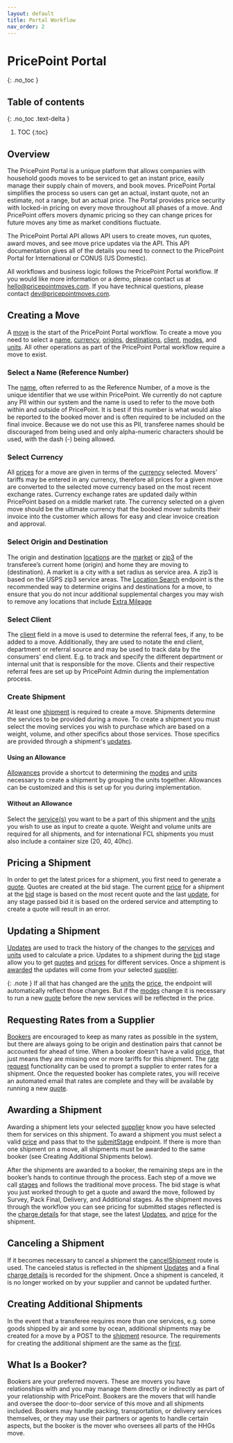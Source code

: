 ```yaml
---
layout: default
title: Portal Workflow
nav_order: 2
---
```

# PricePoint Portal
{: .no_toc }
## Table of contents
{: .no_toc .text-delta }
1. TOC
{:toc}

## Overview
The PricePoint Portal is a unique platform that allows companies with household goods moves to be serviced to get an instant price, easily manage their supply chain of movers, and book moves. PricePoint Portal simplifies the process so users can get an actual, instant quote, not an estimate, not a range, but an actual price. The Portal provides price security with locked-in pricing on every move throughout all phases of a move. And PricePoint offers movers dynamic pricing so they can change prices for future moves any time as market conditions fluctuate. 

The PricePoint Portal API allows API users to create moves, run quotes, award moves, and see move price updates via the API. This API documentation gives all of the details you need to connect to the PricePoint Portal for International or CONUS (US Domestic). 

All workflows and business logic follows the PricePoint Portal workflow. If you would like more information or a demo, please contact us at hello@pricepointmoves.com. If you have technical questions, please contact dev@pricepointmoves.com.

## Creating a Move
A [move](references/corporate_accounts.html#move-resource) is the start of the PricePoint Portal workflow. To create a move you need to select a [name](references/corporate_accounts.html#move-resource), [currency](references/currencies.html#currency-resource), [origins](references/locations.html#location-search), [destinations](references/locations.html#location-search), [client](references/corporate_accounts.html#client-resource), [modes](references/corporate_accounts.html#modes), and [units](references/corporate_accounts.html#unit-resource). All other operations as part of the PricePoint Portal workflow require a move to exist.
### Select a Name (Reference Number)
The [name](references/corporate_accounts.html#move-resource), often referred to as the Reference Number, of a move is the unique identifier that we use within PricePoint. We currently do not capture any PII within our system and the name is used to refer to the move both within and outside of PricePoint. It is best if this number is what would also be reported to the booked mover and is often required to be included on the final invoice. Because we do not use this as PII, transferee names should be discouraged from being used and only alpha-numeric characters should be used, with the dash (-) being allowed.  
### Select Currency
All [prices](references/corporate_accounts.html#charge-details-resource) for a move are given in terms of the [currency](references/currencies.html#currency-resource) selected. Movers’ tariffs may be entered in any currency, therefore all prices for a given move are converted to the selected move currency based on the most recent exchange rates. Currency exchange rates are updated daily within PricePoint based on a middle market rate. The currency selected on a given move should be the ultimate currency that the booked mover submits their invoice into the customer which allows for easy and clear invoice creation and approval. 
### Select Origin and Destination
The origin and destination [locations](references/locations.html#location-resource) are the [market](references/locations.html#market) or [zip3](references/locations.html#zip3) of the transferee’s current home (origin) and home they are moving to (destination). A market is a city with a set radius as service area. A zip3 is based on the USPS zip3 service areas. The [Location Search](references/locations.html#location-search) endpoint is the recommended way to determine origins and destinations for a move, to ensure that you do not incur additional supplemental charges you may wish to remove any locations that include [Extra Mileage](references/locations.html#location-with-mileage)
### Select Client
The [client](references/corporate_accounts.html#client-resource) field in a move is used to determine the referral fees, if any, to be added to a move. Additionally, they are used to notate the end client, department or referral source and may be used to track data by the consumers' end client. E.g. to track and specify the different department or internal unit that is responsible for the move. Clients and their respective referral fees are set up by PricePoint Admin during the implementation process.
### Create Shipment
At least one [shipment](references/corporate_accounts.html#shipment-resource) is required to create a move. Shipments determine the services to be provided during a move. To create a shipment you must select the moving services you wish to purchase which are based on a weight, volume, and other specifics about those services. Those specifics are provided through a shipment's [updates](references/corporate_accounts.html#update-resource).
#### Using an Allowance
[Allowances](references/corporate_accounts.html#allowance-resource) provide a shortcut to determining the [modes](references/corporate_accounts.html#modes) and [units](references/corporate_accounts.html#unit-resource) necessary to create a shipment by grouping the units together. Allowances can be customized and this is set up for you during implementation. 
#### Without an Allowance
Select the [service(s)](references/corporate_accounts.html#modes) you want to be a part of this shipment and the [units](references/corporate_accounts.html#unit-resource) you wish to use as input to create a quote. Weight and volume units are required for all shipments, and for international FCL shipments you must also include a container size (20, 40, 40hc).
## Pricing a Shipment
In order to get the latest prices for a shipment, you first need to generate a [quote](references/corporate_accounts.html#quote-resource). Quotes are created at the bid stage. The current [price](references/corporate_accounts.thml#price-shipment) for a shipment at the [bid](references/corporate_accounts.html#status) stage is based on the most recent quote and the last [update](references/corporate_accounts.html#update-resource), for any stage passed bid it is based on the ordered service and attempting to create a quote will result in an error.

## Updating a Shipment
[Updates](references/corporate_accounts.html#update-resource) are used to track the history of the changes to the [services](references/corporate_accounts.html#modes) and [units](references/corporate_accounts.html#unit-resource) used to calculate a price. Updates to a shipment during the [bid](references/corporate_accounts.html#status) stage allow you to get [quotes](references/corporate_accounts.html#quote-resource) and [prices](references/corporate_accounts.thml#price-shipment) for different services. Once a shipment is [awarded](#awarding-a-shipment) the updates will come from your selected [supplier](#what-is-a-booker).

{: .note }
If all that has changed are the [units](references/corporate_accounts.html#unit-resource) the [price](references/corporate_accounts.thml#price-shipment), the endpoint will automatically reflect those changes. But if the [modes](references/corporate_accounts.html#modes) change it is necessary to run a new [quote](references/corporate_accounts.html#quote-resource) before the new services will be reflected in the price.
## Requesting Rates from a Supplier
[Bookers](#what-is-a-booker) are encouraged to keep as many rates as possible in the system, but there are always going to be origin and destination pairs that cannot be accounted for ahead of time. When a booker doesn’t have a valid [price](references/corporate_accounts.html#price-shipment), that just means they are missing one or more tariffs for this shipment. The [rate request](references/corporate_accounts.html#rate-requests-for-move) functionality can be used to prompt a supplier to enter rates for a shipment. Once the requested booker has complete rates, you will receive an automated email that rates are complete and they will be available by running a new [quote](references/corporate_accounts.html#quote-resource). 

## Awarding a Shipment
Awarding a shipment lets your selected [supplier](#what-is-a-booker) know you have selected them for services on this shipment. To award a shipment you must select a valid [price](references/corporate_accounts.thml#price-shipment) and pass that to the [submitStage](references/corporate_accounts.html#award-shipment) endpoint. If there is more than one shipment on a move, all shipments must be awarded to the same booker (see Creating Additional Shipments below). 

After the shipments are awarded to a booker, the remaining steps are in the booker’s hands to continue through the process. Each step of a move we call [stages](references/corporate_accounts.html#status) and follows the traditional move process. The bid stage is what you just worked through to get a quote and award the move, followed by Survey, Pack Final, Delivery, and Additional stages. As the shipment moves through the workflow you can see pricing for submitted stages reflected is the [charge details](references/corporate_accounts.html#charge-details-resource) for that stage, see the latest [Updates](references/corporate_accounts.html#update-resource), and [price](references/corporate_accounts.thml#price-shipment) for the shipment.

## Canceling a Shipment
If it becomes necessary to cancel a shipment the [cancelShipment](references/corporate_accounts.html#cancel-shipment) route is used. The canceled status is reflected in the shipment [Updates](references/corporate_accounts.html#update-resource) and a final [charge details](references/corporate_accounts.html#charge-details-resource) is recorded for the shipment. Once a shipment is canceled, it is no longer worked on by your supplier and cannot be updated further.

## Creating Additional Shipments
In the event that a transferee requires more than one services, e.g. some goods shipped by air and some by ocean, additional shipments may be created for a move by a POST to the [shipment](references/corporate_accounts.html#shipment-resource) resource. The requirements for creating the additional shipment are the same as the [first](#create-shipment).

## What Is a Booker? 
Bookers are your preferred movers. These are movers you have relationships with and you may manage them directly or indirectly as part of your relationship with PricePoint. Bookers are the movers that will handle and oversee the door-to-door service of this move and all shipments included. Bookers may handle packing, transportation, or delivery services themselves, or they may use their partners or agents to handle certain aspects, but the booker is the mover who oversees all parts of the HHGs move.